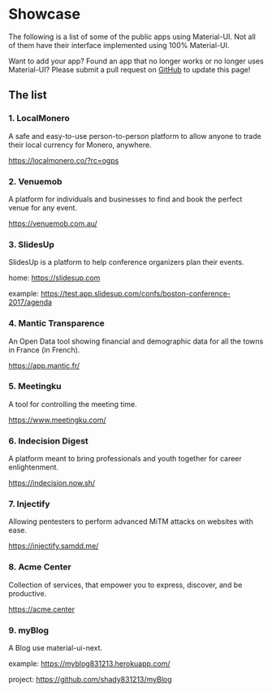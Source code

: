 # Showcase

The following is a list of some of the public apps using Material-UI. Not all of them have their interface implemented using 100% Material-UI.

Want to add your app? Found an app that no longer works or no longer uses Material-UI? Please submit a pull request on [GitHub](https://github.com/mui-org/material-ui) to update this page!

## The list

### 1. LocalMonero
  A safe and easy-to-use person-to-person platform to allow anyone to trade their local currency for Monero, anywhere.
 
  https://localmonero.co/?rc=ogps
  
### 2. Venuemob
  A platform for individuals and businesses to find and book the perfect venue for any event.
 
 https://venuemob.com.au/
  
### 3. SlidesUp
  SlidesUp is a platform to help conference organizers plan their events.
  
  home: https://slidesup.com
  
  example: https://test.app.slidesup.com/confs/boston-conference-2017/agenda
  
### 4. Mantic Transparence
  An Open Data tool showing financial and demographic data for all the towns in France (in French).
   
  https://app.mantic.fr/
  
### 5. Meetingku
  A tool for controlling the meeting time.
 
  https://www.meetingku.com/
 
### 6. Indecision Digest
  A platform meant to bring professionals and youth together for career enlightenment.
  
  https://indecision.now.sh/
   
### 7. Injectify
  Allowing pentesters to perform advanced MiTM attacks on websites with ease.
 
  https://injectify.samdd.me/
 
### 8. Acme Center
  Collection of services, that empower you to express, discover, and be productive.
   
  https://acme.center

### 9. myBlog
  A Blog use material-ui-next.
 
  example: https://myblog831213.herokuapp.com/
 
  project: https://github.com/shady831213/myBlog
